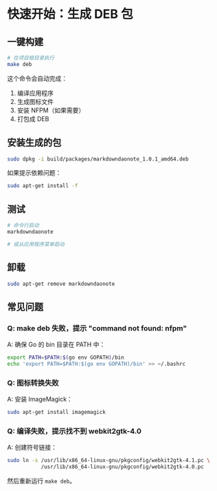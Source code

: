 # 快速开始：生成 DEB 包

## 一键构建

```bash
# 在项目根目录执行
make deb
```

这个命令会自动完成：
1. 编译应用程序
2. 生成图标文件
3. 安装 NFPM（如果需要）
4. 打包成 DEB

## 安装生成的包

```bash
sudo dpkg -i build/packages/markdowndaonote_1.0.1_amd64.deb
```

如果提示依赖问题：

```bash
sudo apt-get install -f
```

## 测试

```bash
# 命令行启动
markdowndaonote

# 或从应用程序菜单启动
```

## 卸载

```bash
sudo apt-get remove markdowndaonote
```

## 常见问题

### Q: make deb 失败，提示 "command not found: nfpm"

A: 确保 Go 的 bin 目录在 PATH 中：

```bash
export PATH=$PATH:$(go env GOPATH)/bin
echo 'export PATH=$PATH:$(go env GOPATH)/bin' >> ~/.bashrc
```

### Q: 图标转换失败

A: 安装 ImageMagick：

```bash
sudo apt-get install imagemagick
```

### Q: 编译失败，提示找不到 webkit2gtk-4.0

A: 创建符号链接：

```bash
sudo ln -s /usr/lib/x86_64-linux-gnu/pkgconfig/webkit2gtk-4.1.pc \
           /usr/lib/x86_64-linux-gnu/pkgconfig/webkit2gtk-4.0.pc
```

然后重新运行 `make deb`。

